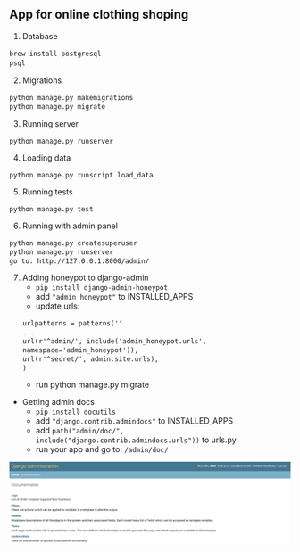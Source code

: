 ## App for online clothing shoping

1. Database
```bash
brew install postgresql
psql
```

2. Migrations
```bash
python manage.py makemigrations
python manage.py migrate
```

3. Running server
```
python manage.py runserver
```

4. Loading data
```
python manage.py runscript load_data
```

5. Running tests
```
python manage.py test
```

6. Running with admin panel
```
python manage.py createsuperuser
python manage.py runserver
go to: http://127.0.0.1:8000/admin/
```

7. Adding honeypot to django-admin
    - `pip install django-admin-honeypot`
    - add `"admin_honeypot"` to INSTALLED_APPS
    - update urls:
    ```
    urlpatterns = patterns(''
    ...
    url(r'^admin/', include('admin_honeypot.urls', namespace='admin_honeypot')),
    url(r'^secret/', admin.site.urls),
    )
    ```
    - run python manage.py migrate



* Getting admin docs
    - `pip install docutils`
    - add `"django.contrib.admindocs"` to INSTALLED_APPS
    - add `path("admin/doc/", include("django.contrib.admindocs.urls"))` to urls.py
    - run your app and go to: `/admin/doc/`

    

![start image](images/admin_docs.png)
